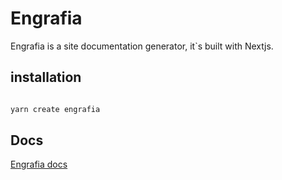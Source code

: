 # Engrafia

Engrafia is a site documentation generator, it`s built with Nextjs.

## installation

```bash

yarn create engrafia

```

## Docs

[Engrafia docs](https://engrafia.vercel.app/)
